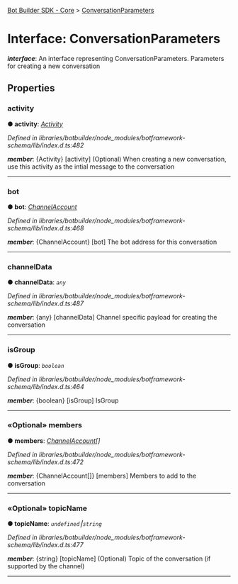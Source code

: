 [Bot Builder SDK - Core](../README.md) > [ConversationParameters](../interfaces/botbuilder.conversationparameters.md)



# Interface: ConversationParameters

*__interface__*: An interface representing ConversationParameters. Parameters for creating a new conversation



## Properties
<a id="activity"></a>

###  activity

**●  activity**:  *[Activity](botbuilder.activity.md)* 

*Defined in libraries/botbuilder/node_modules/botframework-schema/lib/index.d.ts:482*


*__member__*: {Activity} [activity] (Optional) When creating a new conversation, use this activity as the intial message to the conversation





___

<a id="bot"></a>

###  bot

**●  bot**:  *[ChannelAccount](botbuilder.channelaccount.md)* 

*Defined in libraries/botbuilder/node_modules/botframework-schema/lib/index.d.ts:468*


*__member__*: {ChannelAccount} [bot] The bot address for this conversation





___

<a id="channeldata"></a>

###  channelData

**●  channelData**:  *`any`* 

*Defined in libraries/botbuilder/node_modules/botframework-schema/lib/index.d.ts:487*


*__member__*: {any} [channelData] Channel specific payload for creating the conversation





___

<a id="isgroup"></a>

###  isGroup

**●  isGroup**:  *`boolean`* 

*Defined in libraries/botbuilder/node_modules/botframework-schema/lib/index.d.ts:464*


*__member__*: {boolean} [isGroup] IsGroup





___

<a id="members"></a>

### «Optional» members

**●  members**:  *[ChannelAccount](botbuilder.channelaccount.md)[]* 

*Defined in libraries/botbuilder/node_modules/botframework-schema/lib/index.d.ts:472*


*__member__*: {ChannelAccount[]} [members] Members to add to the conversation





___

<a id="topicname"></a>

### «Optional» topicName

**●  topicName**:  *`undefined`⎮`string`* 

*Defined in libraries/botbuilder/node_modules/botframework-schema/lib/index.d.ts:477*


*__member__*: {string} [topicName] (Optional) Topic of the conversation (if supported by the channel)





___


